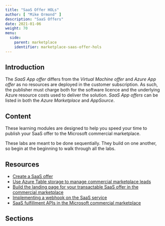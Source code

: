 ```yaml
---
title: "SaaS Offer HOLs"
author: [ "Mike Ormond" ]
description: "SaaS Offers"
date: 2021-01-06
weight: 70
menu:
  side:
    parent: marketplace
    identifier: marketplace-saas-offer-hols
---
```


## Introduction

The *SaaS App offer* differs from the *Virtual Machine offer* and *Azure App offer* as no resources are deployed in the customer subscription. As such, the publisher must charge both for the software licence and the underlying Azure resource costs used to deliver the solution. *SaaS App offers* can be listed in both the *Azure Marketplace* and *AppSource*.

## Content

These learning modules are designed to help you speed your time to publish your SaaS offer to the Microsoft commercial marketplace.

These labs are meant to be done sequentially. They build on one another, so begin at the beginning to walk through all the labs.

## Resources

* [Create a SaaS offer](https://docs.microsoft.com/azure/marketplace/create-new-saas-offer)
* [Use Azure Table storage to manage commercial marketplace leads](https://docs.microsoft.com/azure/marketplace/partner-center-portal/commercial-marketplace-lead-management-instructions-azure-table)
* [Build the landing page for your transactable SaaS offer in the commercial marketplace](https://docs.microsoft.com/azure/marketplace/azure-ad-transactable-saas-landing-page)
* [Implementing a webhook on the SaaS service](https://docs.microsoft.com/azure/marketplace/partner-center-portal/pc-saas-fulfillment-webhook)
* [SaaS fulfillment APIs in the Microsoft commercial marketplace](https://docs.microsoft.com/azure/marketplace/partner-center-portal/pc-saas-fulfillment-apis)

## Sections
